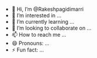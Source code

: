 - 👋 Hi, I’m @Rakeshpagidimarri
- 👀 I’m interested in ...
- 🌱 I’m currently learning ...
- 💞️ I’m looking to collaborate on ...
- 📫 How to reach me ...
- 😄 Pronouns: ...
- ⚡ Fun fact: ...

<!---
Rakeshpagidimarri/Rakeshpagidimarri is a ✨ special ✨ repository because its `README.md` (this file) appears on your GitHub profile.
You can click the Preview link to take a look at your changes.
--->

